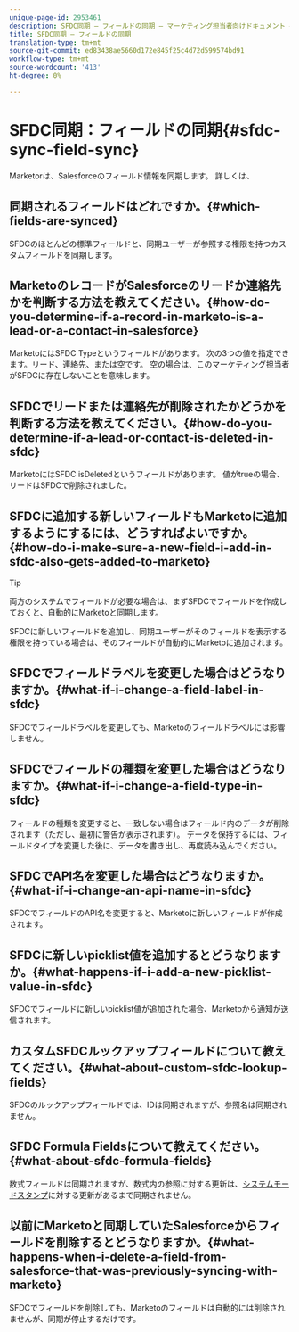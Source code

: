 ```yaml
---
unique-page-id: 2953461
description: SFDC同期 — フィールドの同期 — マーケティング担当者向けドキュメント — 製品ドキュメント
title: SFDC同期 — フィールドの同期
translation-type: tm+mt
source-git-commit: ed83438ae5660d172e845f25c4d72d599574bd91
workflow-type: tm+mt
source-wordcount: '413'
ht-degree: 0%

---
```



# SFDC同期：フィールドの同期{#sfdc-sync-field-sync}

Marketorは、Salesforceのフィールド情報を同期します。 詳しくは、

## 同期されるフィールドはどれですか。{#which-fields-are-synced}

SFDCのほとんどの標準フィールドと、同期ユーザーが参照する権限を持つカスタムフィールドを同期します。

## MarketoのレコードがSalesforceのリードか連絡先かを判断する方法を教えてください。{#how-do-you-determine-if-a-record-in-marketo-is-a-lead-or-a-contact-in-salesforce}

MarketoにはSFDC Typeというフィールドがあります。 次の3つの値を指定できます。リード、連絡先、または空です。 空の場合は、このマーケティング担当者がSFDCに存在しないことを意味します。

## SFDCでリードまたは連絡先が削除されたかどうかを判断する方法を教えてください。{#how-do-you-determine-if-a-lead-or-contact-is-deleted-in-sfdc}

MarketoにはSFDC isDeletedというフィールドがあります。 値がtrueの場合、リードはSFDCで削除されました。

## SFDCに追加する新しいフィールドもMarketoに追加するようにするには、どうすればよいですか。{#how-do-i-make-sure-a-new-field-i-add-in-sfdc-also-gets-added-to-marketo}

>[!TIP]
>
>両方のシステムでフィールドが必要な場合は、まずSFDCでフィールドを作成しておくと、自動的にMarketoと同期します。

SFDCに新しいフィールドを追加し、同期ユーザーがそのフィールドを表示する権限を持っている場合は、そのフィールドが自動的にMarketoに追加されます。

## SFDCでフィールドラベルを変更した場合はどうなりますか。{#what-if-i-change-a-field-label-in-sfdc}

SFDCでフィールドラベルを変更しても、Marketoのフィールドラベルには影響しません。

## SFDCでフィールドの種類を変更した場合はどうなりますか。{#what-if-i-change-a-field-type-in-sfdc}

フィールドの種類を変更すると、一致しない場合はフィールド内のデータが削除されます（ただし、最初に警告が表示されます）。 データを保持するには、フィールドタイプを変更した後に、データを書き出し、再度読み込んでください。

## SFDCでAPI名を変更した場合はどうなりますか。{#what-if-i-change-an-api-name-in-sfdc}

SFDCでフィールドのAPI名を変更すると、Marketoに新しいフィールドが作成されます。

## SFDCに新しいpicklist値を追加するとどうなりますか。{#what-happens-if-i-add-a-new-picklist-value-in-sfdc}

SFDCでフィールドに新しいpicklist値が追加された場合、Marketoから通知が送信されます。

## カスタムSFDCルックアップフィールドについて教えてください。{#what-about-custom-sfdc-lookup-fields}

SFDCのルックアップフィールドでは、IDは同期されますが、参照名は同期されません。

## SFDC Formula Fieldsについて教えてください。{#what-about-sfdc-formula-fields}

数式フィールドは同期されますが、数式内の参照に対する更新は、[システムモードスタンプ](https://help.salesforce.com/apex/HTViewSolution?id=000193203&amp;language=en_US)に対する更新があるまで同期されません。

## 以前にMarketoと同期していたSalesforceからフィールドを削除するとどうなりますか。{#what-happens-when-i-delete-a-field-from-salesforce-that-was-previously-syncing-with-marketo}

SFDCでフィールドを削除しても、Marketoのフィールドは自動的には削除されませんが、同期が停止するだけです。
